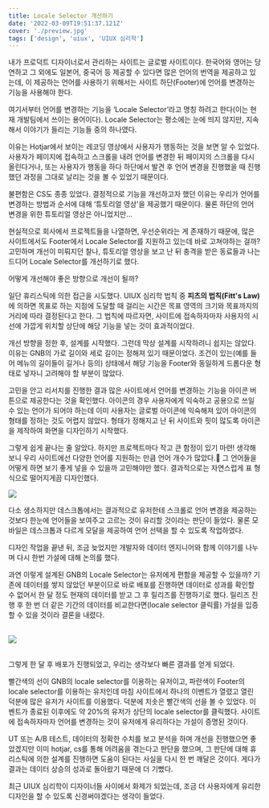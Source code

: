 ```yaml
---
title: Locale Selector 개선하기
date: '2022-03-09T19:51:37.121Z'
cover: './preview.jpg'
tags: ['design', 'uiux', 'UIUX 심리학']
---
```


내가 프로덕트 디자이너로서 관리하는 사이트는 글로벌 사이트이다. 
한국어와 영어는 당연하고 그 외에도 일본어, 중국어 등 제공할 수 있다면 많은 언어의 번역을 제공하고 있는데, 이 제공하는 언어를 사용하기 위해서는 사이트 하단(Footer)에 언어를 변경하는 기능을 사용해야 한다.

여기서부터 언어를 변경하는 기능을 ‘Locale Selector’라고 명칭 하려고 한다(이는 현재 개발팀에서 쓰이는 용어이다). Locale Selector는 평소에는 눈에 띄지 않지만, 지속해서 이야기가 들리는 기능들 중의 하나였다.

이유는 Hotjar에서 보이는 레코딩 영상에서 사용자가 행동하는 것을 보면 알 수 있었다. 사용자가 페이지에 접속하고 스크롤을 내려 언어를 변경한 뒤 페이지의 스크롤을 다시 올린다거나, 또는 사용자가 행동을 하다 하단에서 발견 후 언어 변경을 진행했을 때 진행했던 과정을 그대로 날리는 것을 볼 수 있었기 때문이다.

불편함은 CS도 종종 있었다. 결정적으로 기능을 개선하고자 했던 이유는 우리가 언어를 변경하는 방법과 순서에 대해 ‘튜토리얼 영상'을 제공했기 때문이다. 물론 하단의 언어 변경을 위한 튜토리얼 영상은 아니었지만...


현실적으로 회사에서 프로젝트들을 나열하면, 우선순위라는 게 존재하기 때문에, 많은 사이트에서도 Footer에서 Locale Selector를 지원하고 있는데 바로 고쳐야하는 걸까? 고민하며 개선이 미뤄지던 찰나, 튜토리얼 영상을 보고 난 뒤 충격을 받은 동료들과 나는 드디어 Locale Selector를 개선하기로 했다.

어떻게 개선해야 좋은 방향으로 개선이 될까?

일단 휴리스틱에 의한 접근을 시도했다.
UIUX 심리학 법칙 중 <b>피츠의 법칙(Fitt's Law)</b>에 의하면 목표로 하는 지점에 도달할 때 걸리는 시간은 목표 영역의 크기와 목표까지의 거리에 따라 결정된다고 한다. 그 법칙에 따르자면, 사이트에 접속하자마자 사용자의 시선에 가깝게 위치할 상단에 해당 기능을 넣는 것이 효과적이었다.

개선 방향을 정한 후, 설계를 시작했다. 그런데 막상 설계를 시작하려니 쉽지는 않았다. 이유는 GNB의 가로 길이와 세로 길이는 정해져 있기 때문이었다. 조건이 있는(예를 들어 메뉴의 길이들이 길거나 등의) 상태에서 해당 기능을 Footer와 동일하게 드롭다운 형태로 넣자니 고려해야 할 부분이 많았다.

고민을 안고 리서치를 진행한 결과 많은 사이트에서 언어를 변경하는 기능을 아이콘 버튼으로 제공한다는 것을 확인했다. 아이콘의 경우 사용자에게 익숙하고 공용으로 쓰일 수 있는 언어가 되어야 하는데 이미 사용자는 글로벌 아이콘에 익숙해져 있어 아이콘의 형태를 정하는 것도 어렵지 않았다. 형태가 정해지고 난 뒤 사이트와 핏이 많도록 아이콘을 제작하여 화면을 디자인하기 시작했다.

그렇게 쉽게 끝나는 줄 알았다. 하지만 프로젝트마다 작고 큰 함정이 있기 마련!
생각해보니 우리 사이트에선 다양한 언어를 지원하는 만큼 언어 개수가 많았다.🥲 그 언어들을 어떻게 하면 보기 좋게 넣을 수 있을까 고민해야만 했다. 결과적으로는 자연스럽게 표 형식으로 떨어지게끔 디자인했다.

<img src="/modal.png"><br>

다소 생소하지만 데스크톱에서는 결과적으로 유저한테 스크롤로 언어 변경을 제공하는 것보다 한눈에 언어들을 보여주고 고르는 것이 유리할 것이라는 판단이 들었다. 물론 모바일은 데스크톱과 다르게 모달을 제공하여 언어 선택을 할 수 있도록 작업하였다.

디자인 작업을 끝낸 뒤, 조금 늦었지만 개발자와 데이터 엔지니어와 함께 이야기를 나누며 다시 한번 가설에 대해 논의를 했다.

과연 이렇게 설계된 GNB의 Locale Selector는 유저에게 편함을 제공할 수 있을까? 기존에 데이터를 쌓지 않았던 부분이므로 바로 배포를 진행하면 데이터로 성과를 확인할 수 없어서 한 달 정도 현재의 데이터를 받고 그 후 릴리즈를 진행하기로 했다. 릴리즈 진행 후 한 번 더 같은 기간의 데이터를 비교한다면(locale selector 클릭률) 가설을 입증할 수 있을 것이라 결론을 내렸다.

<br>
<img src="/mixpanel.png">
<br>
<br>

그렇게 한 달 후 배포가 진행되었고, 우리는 생각보다 빠른 결과를 얻게 되었다.

빨간색의 선이 GNB의 locale selector를 이용하는 유저이고, 파란색이 Footer의 locale selector를 이용하는 유저인데 마침 사이트에서 하나의 이벤트가 열렸고 열린 덕분에 많은 유저가 사이트를 이용했다. 덕분에 치솟은 빨간색의 선을 볼 수 있었다. 이벤트가 종료된 이후에도 약 20%의 유저가 상단의 locale selector를 클릭했다. 사이트에 접속하자마자 언어를 변경하는 것이 유저에게 유리하다는 가설이 증명된 것이다.

UT 또는 A/B 테스트, 데이터의 정확한 수치를 보고 분석을 하며 개선을 진행했으면 좋았겠지만 이미 hotjar, cs를 통해 어려움을 겪는다고 판단을 했으며, 그 판단에 대해 휴리스틱에 의한 설계를 진행하면 도움이 된다는 사실을 다시 한 번 깨달은 것이다. 게다가 결과는 데이터 상승의 성과로 돌아왔기 때문에 더 기뻤다.

최근 UIUX 심리학이 디자이너들 사이에서 화제가 되었는데, 조금 더 사용자에게 유리한 디자인을 할 수 있도록 신경써야겠다는 생각이 들었다.
